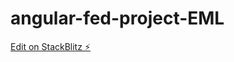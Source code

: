 # angular-fed-project-EML

[Edit on StackBlitz ⚡️](https://stackblitz.com/edit/angular-fed-project-EML)
